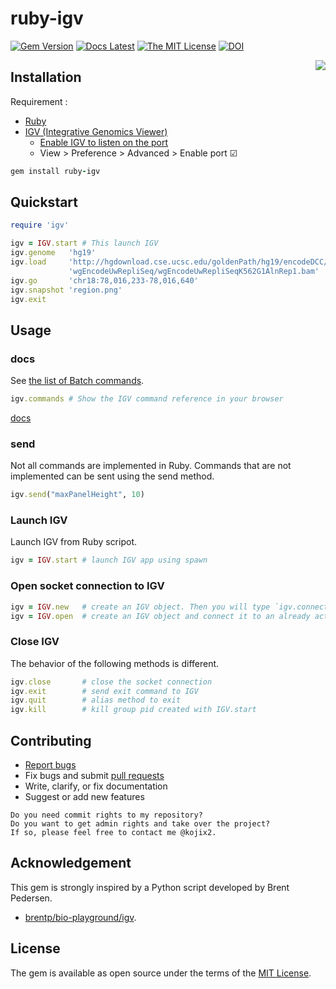 # ruby-igv

[![Gem Version](https://badge.fury.io/rb/ruby-igv.svg)](https://badge.fury.io/rb/ruby-igv)
[![Docs Latest](https://img.shields.io/badge/docs-latest-blue.svg)](https://rubydoc.info/gems/ruby-igv)
[![The MIT License](https://img.shields.io/badge/license-MIT-orange.svg)](LICENSE.txt)
[![DOI](https://zenodo.org/badge/281373245.svg)](https://zenodo.org/badge/latestdoi/281373245)


<img src="https://user-images.githubusercontent.com/5798442/182540876-c3ca2906-7d05-4c93-9107-ce4135ae9765.png" align="right">

## Installation

Requirement : 

* [Ruby](https://github.com/ruby/ruby)
* [IGV (Integrative Genomics Viewer)](http://software.broadinstitute.org/software/igv/)
  * [Enable IGV to listen on the port](https://software.broadinstitute.org/software/igv/Preferences#Advanced)
  * View > Preference > Advanced > Enable port ☑

```ruby
gem install ruby-igv
```

## Quickstart

```ruby
require 'igv'

igv = IGV.start # This launch IGV
igv.genome   'hg19'
igv.load     'http://hgdownload.cse.ucsc.edu/goldenPath/hg19/encodeDCC/' \
             'wgEncodeUwRepliSeq/wgEncodeUwRepliSeqK562G1AlnRep1.bam'
igv.go       'chr18:78,016,233-78,016,640'
igv.snapshot 'region.png'
igv.exit
```

## Usage

### docs

See [the list of Batch commands](https://github.com/igvteam/igv/wiki/Batch-commands).

```ruby
igv.commands # Show the IGV command reference in your browser
```

[docs](https://rubydoc.info/gems/ruby-igv)

### send

Not all commands are implemented in Ruby. Commands that are not implemented can be sent using the send method.

```ruby
igv.send("maxPanelHeight", 10)
```


### Launch IGV

Launch IGV from Ruby scripot.

```ruby
igv = IGV.start # launch IGV app using spawn
```

### Open socket connection to IGV

```ruby
igv = IGV.new   # create an IGV object. Then you will type `igv.connect`
igv = IGV.open  # create an IGV object and connect it to an already activated IGV.
```

### Close IGV

The behavior of the following methods is different.

```ruby
igv.close       # close the socket connection
igv.exit        # send exit command to IGV
igv.quit        # alias method to exit
igv.kill        # kill group pid created with IGV.start
```

## Contributing

* [Report bugs](https://github.com/kojix2/ruby-igv/issues)
* Fix bugs and submit [pull requests](https://github.com/kojix2/ruby-igv/pulls)
* Write, clarify, or fix documentation
* Suggest or add new features

```
Do you need commit rights to my repository?
Do you want to get admin rights and take over the project?
If so, please feel free to contact me @kojix2.
```

## Acknowledgement
This gem is strongly inspired by a Python script developed by Brent Pedersen.
* [brentp/bio-playground/igv](https://github.com/brentp/bio-playground).

## License

The gem is available as open source under the terms of the [MIT License](https://opensource.org/licenses/MIT).
